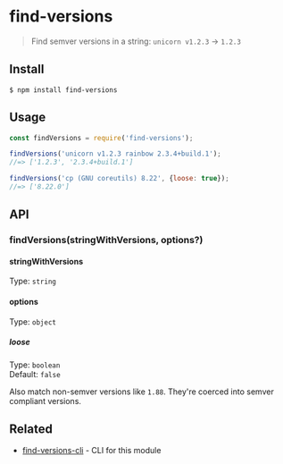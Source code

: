 # find-versions

> Find semver versions in a string: `unicorn v1.2.3` → `1.2.3`

## Install

```
$ npm install find-versions
```

## Usage

```js
const findVersions = require('find-versions');

findVersions('unicorn v1.2.3 rainbow 2.3.4+build.1');
//=> ['1.2.3', '2.3.4+build.1']

findVersions('cp (GNU coreutils) 8.22', {loose: true});
//=> ['8.22.0']
```

## API

### findVersions(stringWithVersions, options?)

#### stringWithVersions

Type: `string`

#### options

Type: `object`

##### loose

Type: `boolean`\
Default: `false`

Also match non-semver versions like `1.88`. They're coerced into semver compliant versions.

## Related

- [find-versions-cli](https://github.com/sindresorhus/find-versions-cli) - CLI for this module
